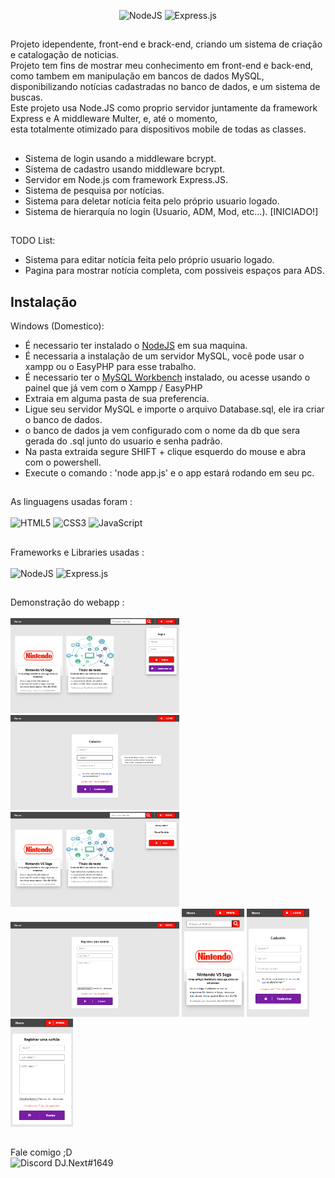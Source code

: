 <div align="center">
  
![NodeJS](https://img.shields.io/badge/node.js-6DA55F?style=for-the-badge&logo=node.js&logoColor=white)
![Express.js](https://img.shields.io/badge/express.js-%23404d59.svg?style=for-the-badge&logo=express&logoColor=%2361DAFB)
  
</div>

##

Projeto idependente, front-end e brack-end, criando um sistema de criação e catalogação de noticias.<br>
Projeto tem fins de mostrar meu conhecimento em front-end e back-end, como tambem em manipulação em bancos de dados MySQL,<br>
disponibilizando notícias cadastradas no banco de dados, e um sistema de buscas.<br>
Este projeto usa Node.JS como proprio servidor juntamente da framework Express e A middleware Multer, e, até o momento,<br>
esta totalmente otimizado para dispositivos mobile de todas as classes.


##

- Sistema de login usando a middleware bcrypt.
- Sistema de cadastro usando middleware bcrypt.
- Servidor em Node.js com framework Express.JS.
- Sistema de pesquisa por notícias.
- Sistema para deletar notícia feita pelo próprio usuario logado.
- Sistema de hierarquía no login (Usuario, ADM, Mod, etc...). [INICIADO!]

##

TODO List:
- Sistema para editar notícia feita pelo próprio usuario logado.
- Pagina para mostrar notícia completa, com possiveis espaços para ADS.

## Instalação

Windows (Domestico):
- É necessario ter instalado o [NodeJS](https://nodejs.org/en) em sua maquina.
- É necessaria a instalação de um servidor MySQL, você pode usar o xampp ou o EasyPHP para esse trabalho.
- É necessario ter o [MySQL Workbench](https://dev.mysql.com/downloads/workbench/) instalado, ou acesse usando o painel que já vem com o Xampp / EasyPHP
- Extraia em alguma pasta de sua preferencia.
- Ligue seu servidor MySQL e importe o arquivo Database.sql, ele ira criar o banco de dados.
- o banco de dados ja vem configurado com o nome da db que sera gerada do .sql junto do usuario e senha padrão.
- Na pasta extraida segure SHIFT + clique esquerdo do mouse e abra com o powershell.
- Execute o comando : 'node app.js' e o app estará rodando em seu pc.

##
 
As linguagens usadas foram : <br><br>
  ![HTML5](https://img.shields.io/badge/html5-%23E34F26.svg?style=for-the-badge&logo=html5&logoColor=white)
  ![CSS3](https://img.shields.io/badge/css3-%231572B6.svg?style=for-the-badge&logo=css3&logoColor=white)
  ![JavaScript](https://img.shields.io/badge/javascript-%23323330.svg?style=for-the-badge&logo=javascript&logoColor=%23F7DF1E)
  
  ##

Frameworks e Libraries usadas :<br><br>
 ![NodeJS](https://img.shields.io/badge/node.js-6DA55F?style=for-the-badge&logo=node.js&logoColor=white)
 ![Express.js](https://img.shields.io/badge/express.js-%23404d59.svg?style=for-the-badge&logo=express&logoColor=%2361DAFB)
   
  ##

Demonstração do webapp :<br><br>
<img src="/demonstrations/demo1.png" width="270px">
<img src="/demonstrations/demo2.png" width="270px">
<img src="/demonstrations/demo3.png" width="270px">
<img src="/demonstrations/demo4.png" width="270px">
<img src="/demonstrations/mobile1.png" width="100px">
<img src="/demonstrations/mobile2.png" width="100px">
<img src="/demonstrations/mobile3.png" width="100px">

  ##
  
Fale comigo ;D<br>
![Discord](https://img.shields.io/badge/Discord-%235865F2.svg?style=for-the-badge&logo=discord&logoColor=white) DJ.Next#1649

